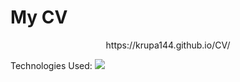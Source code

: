 # My CV
<p align="center">
 https://krupa144.github.io/CV/

 Technologies Used:
  <a href="https://skillicons.dev">
    <img src="https://skillicons.dev/icons?i=html,css" />
  </a>
</p>
